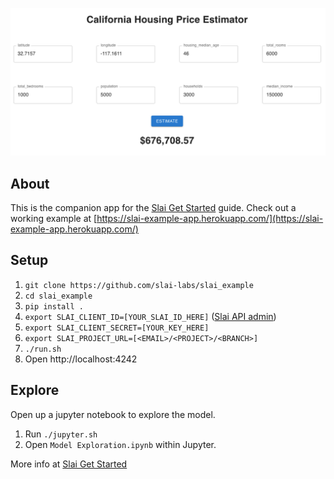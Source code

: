 ![Housing Estimator Screenshot](https://github.com/slai-labs/slai_example/blob/main/static/screenshot.png?raw=true)                                

## About
This is the companion app for the [Slai Get Started](https://docs.slai.io/slai/) guide. Check out a working example at [https://slai-example-app.herokuapp.com/](https://slai-example-app.herokuapp.com/)

## Setup
1. `git clone https://github.com/slai-labs/slai_example`
2. `cd slai_example`
3. `pip install .`
4. `export SLAI_CLIENT_ID=[YOUR_SLAI_ID_HERE]` ([Slai API admin](https://www.slai.io/settings/api-keys))
5. `export SLAI_CLIENT_SECRET=[YOUR_KEY_HERE]`
6. `export SLAI_PROJECT_URL=[<EMAIL>/<PROJECT>/<BRANCH>]`
7. `./run.sh`
8. Open http://localhost:4242

## Explore
Open up a jupyter notebook to explore the model.
1. Run `./jupyter.sh`
2. Open `Model Exploration.ipynb` within Jupyter.

More info at [Slai Get Started](https://docs.slai.io/slai/)

